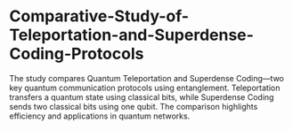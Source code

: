 # Comparative-Study-of-Teleportation-and-Superdense-Coding-Protocols
The study compares Quantum Teleportation and Superdense Coding—two key quantum communication protocols using entanglement. Teleportation transfers a quantum state using classical bits, while Superdense Coding sends two classical bits using one qubit. The comparison highlights efficiency and applications in quantum networks.
